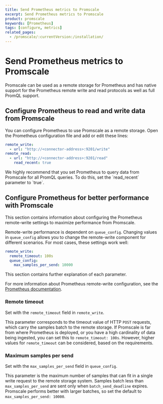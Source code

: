 ```yaml
---
title: Send Prometheus metrics to Promscale
excerpt: Send Prometheus metrics to Promscale
product: promscale
keywords: [Prometheus]
tags: [configure, metrics]
related_pages:
  - /promscale/:currentVersion:/installation/
---
```


# Send Prometheus metrics to Promscale
Promscale can be used as a remote storage for Prometheus and has native 
support for the Prometheus remote write and read protocols as well as full 
PromQL support.

## Configure Prometheus to read and write data from Promscale
You can configure Prometheus to use Promscale as a remote storage. Open the Prometheus configuration file and add or edit these lines:
```yaml
remote_write:
  - url: "http://<connector-address>:9201/write"
remote_read:
  - url: "http://<connector-address>:9201/read"
    read_recent: true
```

<highlight type="important">
We highly recommend that you set Prometheus to query data from Promscale for all
PromQL queries. To do this, set the `read_recent` parameter to `true`.
</highlight>


## Configure Prometheus for better performance with Promscale
This section contains information about configuring the Prometheus remote-write
settings to maximize performance from Promscale.

Remote-write performance is dependent on `queue_config`. Changing values in `queue_config` allows you to change the remote-write component for different scenarios. For most cases, these settings work well:
```yaml
remote_write:
  remote_timeout: 100s
  queue_config:
    max_samples_per_send: 10000
```

This section contains further explanation of each parameter.

For more information about Prometheus remote-write configuration, see the
[Prometheus documentation][prometheus-config].

### Remote timeout
Set with the `remote_timeout` field in `remote_write`.

This parameter corresponds to the timeout value of HTTP `POST` requests, which
carry the samples batch to the remote storage. If Promscale is far from where
Prometheus is deployed, or you have a high cardinality of data being ingested,
you can set this to `remote_timeout: 100s`. However, higher values for
`remote_timeout` can be considered, based on the requirements.

### Maximum samples per send
Set with the `max_samples_per_send` field in `queue_config`.

This parameter is the maximum number of samples that can fit in a single write
request to the remote storage system. Samples batch less than
`max_samples_per_send` are sent only when `batch_send_deadline` expires.
Promscale performs better with larger batches, so set the default to 
`max_samples_per_send: 10000`.

[prometheus-config]: https://prometheus.io/docs/prometheus/latest/configuration/configuration/#remote_write
